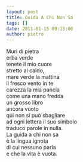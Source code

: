 ```yaml
---
layout: post
title: Guida A Chi Non Sa
tags: []
date: 2011-01-15 09:13:00
author: pietro
---
```

Muri di pietra <br/>erba verde<br/>tenete il mio cuore <br/>stretto al caldo,<br/>mare verde la mattina<br/>il fresco vento in te<br/>carezza la mia pancia<br/>come una mano fredda<br/>un grosso libro <br/>ancora vuoto<br/>qui non si può sbagliare<br/>ad ogni lettera il suo simbolo<br/>traduco parole in nulla.<br/>La guida a chi non sa<br/>è la lingua ignota<br/>di cui nessuno parla<br/>e che la vita è vuota.
